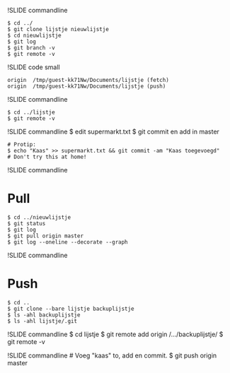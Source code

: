 !SLIDE commandline

    $ cd ../
    $ git clone lijstje nieuwlijstje
    $ cd nieuwlijstje
    $ git log
    $ git branch -v
    $ git remote -v

!SLIDE code small

    origin	/tmp/guest-kk71Nw/Documents/lijstje (fetch)
    origin	/tmp/guest-kk71Nw/Documents/lijstje (push)

!SLIDE commandline

    $ cd ../lijstje
    $ git remote -v

!SLIDE commandline
    $ edit supermarkt.txt
    $ git commit en add in master

    # Protip:
    $ echo "Kaas" >> supermarkt.txt && git commit -am "Kaas toegevoegd"
    # Don't try this at home!

!SLIDE commandline
# Pull
    $ cd ../nieuwlijstje
    $ git status
    $ git log
    $ git pull origin master
    $ git log --oneline --decorate --graph

!SLIDE commandline
# Push
    $ cd ..
    $ git clone --bare lijstje backuplijstje
    $ ls -ahl backuplijstje
    $ ls -ahl lijstje/.git

!SLIDE commandline
    $ cd lijstje
    $ git remote add origin /.../backuplijstje/
    $ git remote -v

!SLIDE commandline
    # Voeg "kaas" to, add en commit.
    $ git push origin master
